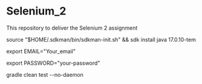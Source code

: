# Selenium_2
This repository to deliver the Selenium 2 assignment

source "$HOME/.sdkman/bin/sdkman-init.sh" && sdk install java 17.0.10-tem

export EMAIL="Your_email"

export PASSWORD="your-password"

gradle clean test  --no-daemon
